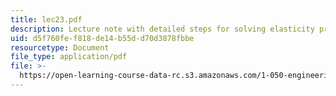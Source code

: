 ```yaml
---
title: lec23.pdf
description: Lecture note with detailed steps for solving elasticity problems.
uid: d5f760fe-f818-de14-b55d-d70d3878fbbe
resourcetype: Document
file_type: application/pdf
file: >-
  https://open-learning-course-data-rc.s3.amazonaws.com/1-050-engineering-mechanics-i-fall-2007/d5f760fef818de14b55dd70d3878fbbe_lec23.pdf
---
```

